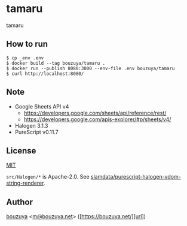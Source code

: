 # tamaru

tamaru

## How to run

```
$ cp _env .env
$ docker build --tag bouzuya/tamaru .
$ docker run --publish 8080:3000 --env-file .env bouzuya/tamaru
$ curl http://localhost:8080/
```

## Note

- Google Sheets API v4
  - https://developers.google.com/sheets/api/reference/rest/
  - https://developers.google.com/apis-explorer/#p/sheets/v4/
- Halogen 3.1.3
- PureScript v0.11.7

## License

[MIT](LICENSE)

`src/Halogen/*` is Apache-2.0. See [slamdata/purescript-halogen-vdom-string-renderer][].

[slamdata/purescript-halogen-vdom-string-renderer]: https://github.com/slamdata/purescript-halogen-vdom-string-renderer

## Author

[bouzuya][user] &lt;[m@bouzuya.net][email]&gt; ([https://bouzuya.net/][url])

[user]: https://github.com/bouzuya
[email]: mailto:m@bouzuya.net
[url]: https://bouzuya.net/
